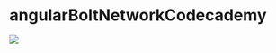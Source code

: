 # angularBoltNetworkCodecademy

<img src="https://cloud.githubusercontent.com/assets/19864300/19022879/54aa304e-893e-11e6-8ba8-75de15f8438a.png"/>

